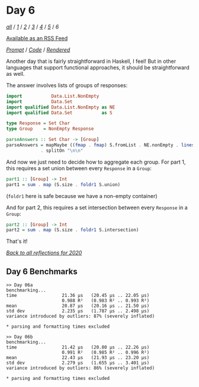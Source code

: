 Day 6
===

<!--
This section is generated and compiled by the build script at ./Build.hs from
the file `./reflections/day06.md`.  If you want to edit this, edit
that file instead!
-->

*[all][reflections]* / *[1][day01]* / *[2][day02]* / *[3][day03]* / *[4][day04]* / *[5][day05]* / *6*

[reflections]: https://github.com/mstksg/advent-of-code-2020/blob/master/reflections.md
[day01]: https://github.com/mstksg/advent-of-code-2020/blob/master/reflections-out/day01.md
[day02]: https://github.com/mstksg/advent-of-code-2020/blob/master/reflections-out/day02.md
[day03]: https://github.com/mstksg/advent-of-code-2020/blob/master/reflections-out/day03.md
[day04]: https://github.com/mstksg/advent-of-code-2020/blob/master/reflections-out/day04.md
[day05]: https://github.com/mstksg/advent-of-code-2020/blob/master/reflections-out/day05.md

[Available as an RSS Feed][rss]

[rss]: http://feeds.feedburner.com/jle-advent-of-code-2020

*[Prompt][d06p]* / *[Code][d06g]* / *[Rendered][d06h]*

[d06p]: https://adventofcode.com/2020/day/6
[d06g]: https://github.com/mstksg/advent-of-code-2020/blob/master/src/AOC/Challenge/Day06.hs
[d06h]: https://mstksg.github.io/advent-of-code-2020/src/AOC.Challenge.Day06.html

Another day that is fairly straightforward in Haskell, I feel!  But in other
languages that support functional approaches, it should be straightforward as
well.

The answer involves lists of groups of responses:

```haskell
import           Data.List.NonEmpty
import           Data.Set
import qualified Data.List.NonEmpty as NE
import qualified Data.Set           as S

type Response = Set Char
type Group    = NonEmpty Response

parseAnswers :: Set Char -> [Group]
parseAnswers = mapMaybe ((fmap . fmap) S.fromList . NE.nonEmpty . lines)
             . splitOn "\n\n"
```

And now we just need to decide how to aggregate each group.  For part 1, this
requires a set union between every `Response` in a `Group`:

```haskell
part1 :: [Group] -> Int
part1 = sum . map (S.size . foldr1 S.union)
```

(`foldr1` here is safe because we have a non-empty container)

And for part 2, this requires a set intersection between every `Response` in a
`Group`:


```haskell
part2 :: [Group] -> Int
part2 = sum . map (S.size . foldr1 S.intersection)
```

That's it!


*[Back to all reflections for 2020][reflections]*

## Day 6 Benchmarks

```
>> Day 06a
benchmarking...
time                 21.36 μs   (20.45 μs .. 22.05 μs)
                     0.988 R²   (0.983 R² .. 0.993 R²)
mean                 20.87 μs   (20.16 μs .. 21.50 μs)
std dev              2.235 μs   (1.787 μs .. 2.498 μs)
variance introduced by outliers: 87% (severely inflated)

* parsing and formatting times excluded

>> Day 06b
benchmarking...
time                 21.42 μs   (20.80 μs .. 22.26 μs)
                     0.991 R²   (0.985 R² .. 0.996 R²)
mean                 22.43 μs   (21.93 μs .. 23.20 μs)
std dev              2.279 μs   (1.655 μs .. 3.401 μs)
variance introduced by outliers: 86% (severely inflated)

* parsing and formatting times excluded
```


